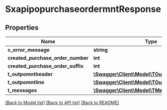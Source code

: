 # SxapipopurchaseordermntResponse

## Properties
Name | Type | Description | Notes
------------ | ------------- | ------------- | -------------
**c_error_message** | **string** |  | [optional] 
**created_purchase_order_number** | **int** |  | [optional] 
**created_purchase_order_suffix** | **int** |  | [optional] 
**t_outpomntheader** | [**\Swagger\Client\Model\TOutpomntheaderResp**](TOutpomntheaderResp.md) |  | [optional] 
**t_outpomntline** | [**\Swagger\Client\Model\TOutpomntlineResp**](TOutpomntlineResp.md) |  | [optional] 
**t_messages** | [**\Swagger\Client\Model\TMessagesResp**](TMessagesResp.md) |  | [optional] 

[[Back to Model list]](../README.md#documentation-for-models) [[Back to API list]](../README.md#documentation-for-api-endpoints) [[Back to README]](../README.md)


